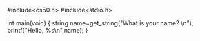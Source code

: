 #include<cs50.h>
#include<stdio.h>

int main(void)
   {
       string name=get_string("What is your name? \n");
       printf("Hello, %s\n",name);
   }
